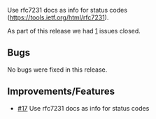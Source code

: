 Use rfc7231 docs as info for status codes (https://tools.ietf.org/html/rfc7231).

As part of this release we had [1](https://github.com/ofpinewood/http-exceptions/milestone/4?closed=1) issues closed.

## Bugs
No bugs were fixed in this release.

## Improvements/Features
* [#17](https://github.com/ofpinewood/http-exceptions/issues/17) Use rfc7231 docs as info for status codes 